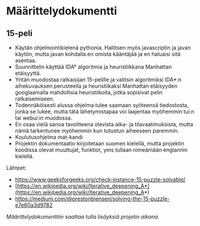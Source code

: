 # Määrittelydokumentti

## 15-peli

* Käytän ohjelmointikielenä pythonia. Hallitsen myös javascriptin ja javan käytön, mutta javan kohdalla en omista kääntäjää ja en haluaisi sitä asentaa.
* Suunnittelin käyttää IDA* algoritmia ja heuristiikkana Manhattan etäisyyttä.
* Yritän muodostaa ratkaisijan 15-pelille ja valitsin algoritmiksi IDA*:n aihekuvauksen perusteella ja heuristiikaksi Manhattan etäisyyden googlaamalla mahdollisia heuristiikoita, jotka sopisivat pelin ratkaisemiseen.
* Todennäköisesti alussa ohjelma tulee saamaan syöteensä tiedostosta, jonka se lukee, mutta tätä lähetymistapaa voi laajentaa myöhemmin tui:n tai webui:in muodossa.
* En osaa vielä sanoa tavoitteena olevista aika- ja tilavaatimuksista, mutta nämä tarkentunee myöhemmin kun tutustun aiheeseen paremmin.
* Koulutusohjelma mat-kandi
* Projektin dokumentaatio kirjoitetaan suomen kielellä, mutta projektin koodissa olevat muuttujat, funktiot, yms tullaan nimeämään englannin kielellä.

Lähteet:
* https://www.geeksforgeeks.org/check-instance-15-puzzle-solvable/
* [https://en.wikipedia.org/wiki/Iterative_deepening_A*](https://en.wikipedia.org/wiki/Iterative_deepening_A*)
* https://medium.com/@prestonbjensen/solving-the-15-puzzle-e7e60a3d9782

*Määrittelydokumenttiin saattaa tulla lisäyksiä projetin aikana.*
